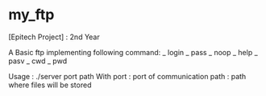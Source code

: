 # my_ftp
[Epitech Project] : 2nd Year

A Basic ftp implementing following command:
  _ login
  _ pass
  _ noop
  _ help
  _ pasv
  _ cwd
  _ pwd

Usage : ./server port path
With port : port of communication
path : path where files will be stored
